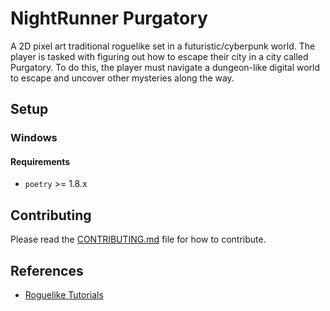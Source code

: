# NightRunner Purgatory

A 2D pixel art traditional roguelike set in a futuristic/cyberpunk world. The player is tasked with figuring out how to escape their city in a city called Purgatory. To do this, the player must navigate a dungeon-like digital world to escape and uncover other mysteries along the way.

## Setup
### Windows
#### Requirements
- `poetry` >= 1.8.x
 
## Contributing

Please read the [CONTRIBUTING.md](CONTRIBUTING.md) file for how to contribute.

## References
- [Roguelike Tutorials](https://rogueliketutorials.com/)
